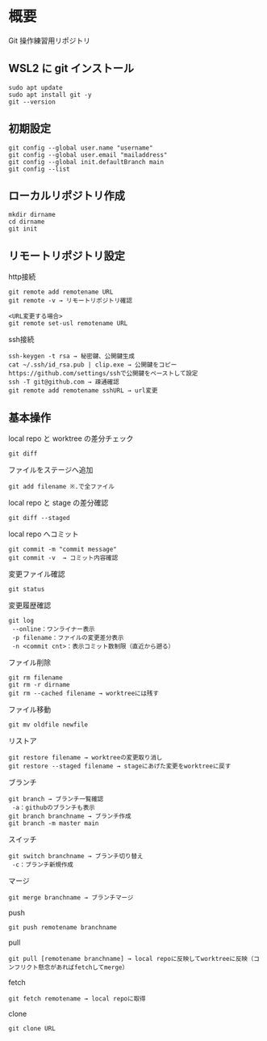 # 概要

Git 操作練習用リポジトリ

## WSL2 に git インストール

```
sudo apt update
sudo apt install git -y
git --version
```

## 初期設定

```
git config --global user.name "username"
git config --global user.email "mailaddress"
git config --global init.defaultBranch main
git config --list
```

## ローカルリポジトリ作成

```
mkdir dirname
cd dirname
git init
```

## リモートリポジトリ設定

http接続
```
git remote add remotename URL
git remote -v → リモートリポジトリ確認

<URL変更する場合>
git remote set-usl remotename URL
```
ssh接続
```
ssh-keygen -t rsa → 秘密鍵、公開鍵生成
cat ~/.ssh/id_rsa.pub | clip.exe → 公開鍵をコピー
https://github.com/settings/sshで公開鍵をペーストして設定
ssh -T git@github.com → 疎通確認
git remote add remotename sshURL → url変更
```

## 基本操作

local repo と worktree の差分チェック

```
git diff
```

ファイルをステージへ追加

```
git add filename ※.で全ファイル
```

local repo と stage の差分確認

```
git diff --staged
```

local repo へコミット

```
git commit -m "commit message"
git commit -v  → コミット内容確認
```

変更ファイル確認

```
git status
```

変更履歴確認

```
git log
 --online：ワンライナー表示
 -p filename：ファイルの変更差分表示
 -n <commit cnt>：表示コミット数制限（直近から遡る）
```

ファイル削除

```
git rm filename
git rm -r dirname
git rm --cached filename → worktreeには残す
```

ファイル移動

```
git mv oldfile newfile
```

リストア

```
git restore filename → worktreeの変更取り消し
git restore --staged filename → stageにあげた変更をworktreeに戻す
```

ブランチ

```
git branch → ブランチ一覧確認
 -a：githubのブランチも表示
git branch branchname → ブランチ作成
git branch -m master main
```

スイッチ

```
git switch branchname → ブランチ切り替え
 -c：ブランチ新規作成
```

マージ

```
git merge branchname → ブランチマージ
```

push

```
git push remotename branchname
```

pull

```
git pull [remotename branchname] → local repoに反映してworktreeに反映（コンフリクト懸念があればfetchしてmerge）
```

fetch

```
git fetch remotename → local repoに取得
```

clone

```
git clone URL
```
